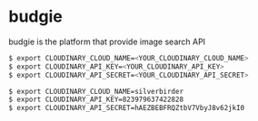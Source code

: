 # budgie
budgie is the platform that provide image search API

```bash
$ export CLOUDINARY_CLOUD_NAME=<YOUR_CLOUDINARY_CLOUD_NAME>
$ export CLOUDINARY_API_KEY=<YOUR_CLOUDINARY_API_KEY>
$ export CLOUDINARY_API_SECRET=<YOUR_CLOUDINARY_API_SECRET>

$ export CLOUDINARY_CLOUD_NAME=silverbirder
$ export CLOUDINARY_API_KEY=823979637422828
$ export CLOUDINARY_API_SECRET=hAEZBEBFRQZtbV7VbyJ8v62jkI0
```